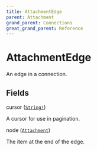 ```yaml
---
title: AttachmentEdge
parent: Attachment
grand_parent: Connections
great_grand_parent: Reference
---
```


# AttachmentEdge

An edge in a connection.

## Fields

<div class="field-entry ">
  <span id="cursor" class="field-name anchored">cursor (<code><a href="/docs/reference/scalar/string">String!</a></code>)</span>

  <div class="description-wrapper">
   <p>A cursor for use in pagination.</p>

  </div>
</div>

<div class="field-entry ">
  <span id="node" class="field-name anchored">node (<code><a href="/docs/reference/object/attachment">Attachment</a></code>)</span>

  <div class="description-wrapper">
   <p>The item at the end of the edge.</p>

  </div>
</div>

